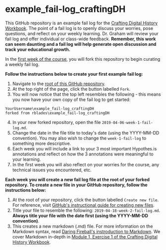 # example_fail-log_craftingDH

This GitHub repository is an example fail log for the [Crafting Digital History Workbook](http://workbook.craftingdigitalhistory.ca/). The point of a fail log is to openly discuss your worries, pose questions, and reflect on your weekly learning. Dr. Graham will review your fail log and offer individual or class-wide feedback. **Remember, this work can seem daunting and a fail log will help generate open discussion and track your educational growth.** 

In the [first week of the course](http://workbook.craftingdigitalhistory.ca/introduction/crafting-digital-history/), you will fork this repository to begin curating a weekly fail log. 

**Follow the instructions below to create your first example fail log:**

1. Navigate to the [root of this GitHub repository](https://github.com/rblades/example_fail-log_craftingDH).
2. At the top right of the page, click the button labelled ``Fork``.
3. You will now notice that the top left resembles the following - this means you now have your own copy of the fail log to get started:
````
YourUsername\example_fail-log_craftingDH
forked from rblades\example_fail-log_craftingDH
````
4. In your new forked repository, open the file ``2019-04-06-week-1-fail-log.md``.
5. Change the date in the file title to today's date (using the YYYY-MM-DD convention). You may also wish to change the ``week-1-fail-log`` to something more descriptive. 
6. Each week you will include a link to your 3 most important Hypothes.is annotations and reflect on how the 3 annotations were meaningful to your learning.
7. In the first week you will also reflect on your worries for the course, any technical issues you encountered, etc.

**Each week you will create a new fail log file at the root of your forked repository. To create a new file in your GitHub repository, follow the instructions below:**

1. At the root of your repository, click the button labelled ``Create new file``. For reference, visit [GitHub's instructional guide for creating new files](https://help.github.com/en/articles/creating-new-files).
2. Title your file to resemble the following: ``2019-04-18-week-2-fail-log.md``. **Always title your file with the date first (using the YYYY-MM-DD convention)**.
3. This creates a new markdown (.md) file. For more information on the Markdown syntax, read [Daring Fireball's instroduction to Markdown](https://daringfireball.net/projects/markdown/syntax). We cover Markdown in-depth in [Module 1, Exercise 1 of the Crafting Digital History Workbook](http://workbook.craftingdigitalhistory.ca/module-1/Exercises/#exercise-1-learning-markdown-syntax-with-dillingerio). 
